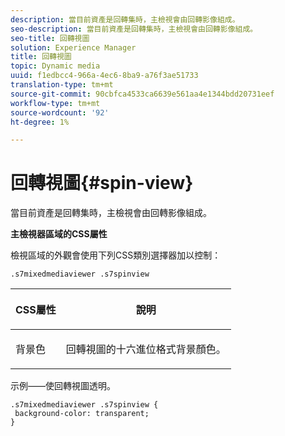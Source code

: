 ```yaml
---
description: 當目前資產是回轉集時，主檢視會由回轉影像組成。
seo-description: 當目前資產是回轉集時，主檢視會由回轉影像組成。
seo-title: 回轉視圖
solution: Experience Manager
title: 回轉視圖
topic: Dynamic media
uuid: f1edbcc4-966a-4ec6-8ba9-a76f3ae51733
translation-type: tm+mt
source-git-commit: 90cbfca4533ca6639e561aa4e1344bdd20731eef
workflow-type: tm+mt
source-wordcount: '92'
ht-degree: 1%

---
```



# 回轉視圖{#spin-view}

當目前資產是回轉集時，主檢視會由回轉影像組成。

<!--<a id="section_061E550C1C1D4DB2BD663A898895B38C"></a>-->

**主檢視器區域的CSS屬性**

檢視區域的外觀會使用下列CSS類別選擇器加以控制：

```
.s7mixedmediaviewer .s7spinview
```

<table id="table_94EE3F5BBE4547C0B4943471CEE7EDE4"> 
 <thead> 
  <tr> 
   <th colname="col1" class="entry"> <p> CSS屬性 </p> </th> 
   <th colname="col2" class="entry"> <p>說明 </p> </th> 
  </tr> 
 </thead>
 <tbody> 
  <tr> 
   <td colname="col1"> <p> <span class="codeph"> 背景色  </span> </p> </td> 
   <td colname="col2"> <p> 回轉視圖的十六進位格式背景顏色。 </p> </td> 
  </tr> 
 </tbody> 
</table>

示例——使回轉視圖透明。

```
.s7mixedmediaviewer .s7spinview { 
 background-color: transparent; 
}
```

